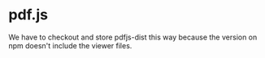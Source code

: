 # pdf.js

We have to checkout and store pdfjs-dist this way because the version on npm doesn't include the viewer files.
